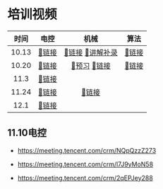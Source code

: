 # 培训视频
|时间|电控|机械|算法|
|:-:|:-:|:-:|:-:|
|10.13|[:link:链接](https://meeting.tencent.com/crm/2M5pq36294)|[:link:链接](https://meeting.tencent.com/crm/23z48d1K06)  [:link:讲解补录](https://meeting.tencent.com/crm/K0Z3gxgNfb)|[:link:链接](https://meeting.tencent.com/crm/29W5an9l23)|
|10.20|[:link:链接](https://meeting.tencent.com/crm/2aqynja2be)|[:link:预习](https://meeting.tencent.com/crm/NA0vQPd28c)  [:link:链接](https://meeting.tencent.com/crm/N1MPzePNad)|[:link:链接](https://meeting.tencent.com/crm/KPkgxO9l9f)|
|11.3|[:link:链接](https://meeting.tencent.com/crm/KwVo1yjld5)|||
|11.24|[:link:链接](https://meeting.tencent.com/crm/l791YzXxe5)|[:link:链接](https://meeting.tencent.com/crm/2qd9LD0A6c)||
|12.1|[:link:链接](https://meeting.tencent.com/crm/2MeW1n5jb6)|||

## 11.10电控
- https://meeting.tencent.com/crm/NQpQzzZ273

- https://meeting.tencent.com/crm/l7J9yMoN58

- https://meeting.tencent.com/crm/2qEPJey288
